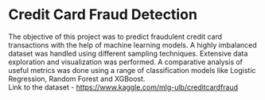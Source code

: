 # Credit Card Fraud Detection

The objective of this project was to predict fraudulent credit card transactions with the help of machine learning models. 
A highly imbalanced dataset was handled using different sampling techniques. 
Extensive data exploration and visualization was performed. 
A comparative analysis of useful metrics was done using a range of classification models like Logistic Regression, Random Forest and XGBoost.
<br>
Link to the dataset - https://www.kaggle.com/mlg-ulb/creditcardfraud
